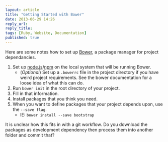 ```yaml
---
layout: article
title: "Getting Started with Bower"
date: 2013-06-29 14:26
reply_url: 
reply_title: 
tags: [Ruby, Website, Documentation]
published: true
---
```

Here are some notes how to set up [Bower](http://bower.io/  ), a package manager for project dependancies.

1. Set up [node.js](http://nodejs.org/)/[npm](https://npmjs.org/) on the local system that will be running Bower.
    - (*Optional*) Set up a `.bowerrc` file in the project directory if you have weird project requirements.  See the bower documentation for a loose idea of what this can do.
2. Run `bower init` in the root directory of your project.
3. Fill in that information.
4. Install packages that you think you need.
5. When you want to define packages that your project depends upon, use the `--save flag`.
    - IE: `bower install --save bootstrap`
    
It is unclear how this fits in with a git workflow.  Do you download the packages as development dependency then process them into another folder and commit that?